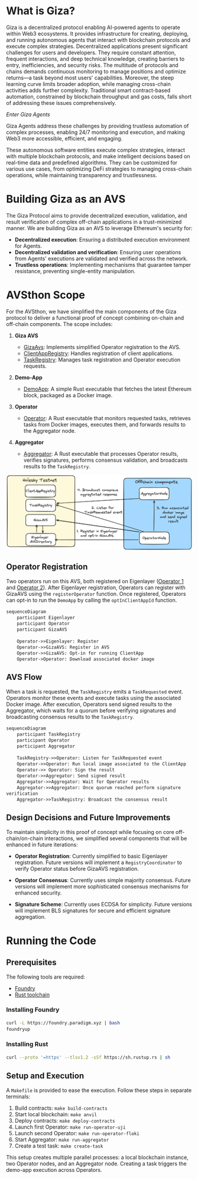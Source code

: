 # What is Giza?

Giza is a decentralized protocol enabling AI-powered agents to operate within Web3 ecosystems. 
It provides infrastructure for creating, deploying, and running autonomous agents that interact with blockchain protocols and execute complex strategies.
Decentralized applications present significant challenges for users and developers. 
They require constant attention, frequent interactions, and deep technical knowledge, creating barriers to entry, inefficiencies, and security risks.
The multitude of protocols and chains demands continuous monitoring to manage positions and optimize returns—a task beyond most users' capabilities. 
Moreover, the steep learning curve limits broader adoption, while managing cross-chain activities adds further complexity. 
Traditional smart contract-based automation, constrained by blockchain throughput and gas costs, falls short of addressing these issues comprehensively.

*Enter Giza Agents*

Giza Agents address these challenges by providing trustless automation of complex processes, enabling 24/7 monitoring and execution, and making Web3 more accessible, efficient, and engaging.

These autonomous software entities execute complex strategies, interact with multiple blockchain protocols, and make intelligent decisions based on real-time data and predefined algorithms. 
They can be customized for various use cases, from optimizing DeFi strategies to managing cross-chain operations, while maintaining transparency and trustlessness.

# Building Giza as an AVS

The Giza Protocol aims to provide decentralized execution, validation, and result verification of complex off-chain applications in a trust-minimized manner. We are building Giza as an AVS to leverage Ethereum's security for:

* **Decentralized execution**: Ensuring a distributed execution environment for Agents.
* **Decentralized validation and verification**: Ensuring user operations from Agents' executions are validated and verified across the network.
* **Trustless operations**: Implementing mechanisms that guarantee tamper resistance, preventing single-entity manipulation.

# AVSthon Scope

For the AVSthon, we have simplified the main components of the Giza protocol to deliver a functional proof of concept combining on-chain and off-chain components. The scope includes:

1. **Giza AVS** 
   
   - [GizaAvs](./contracts/src/GizaAvs.sol): Implements simplified Operator registration to the AVS.
   - [ClientAppRegistry](./contracts/src/ClientAppRegistry.sol): Handles registration of client applications.
   - [TaskRegistry](./contracts/src/TaskRegistry.sol): Manages task registration and Operator execution requests.
2. **Demo-App**
   
   - [DemoApp](./app/src/main.rs): A simple Rust executable that fetches the latest Ethereum block, packaged as a Docker image.
3. **Operator**
   
   - [Operator](./operator/src/main.rs): A Rust executable that monitors requested tasks, retrieves tasks from Docker images, executes them, and forwards results to the Aggregator node.
4. **Aggregator**
   
   - [Aggregator](./aggregator/src/main.rs): A Rust executable that processes Operator results, verifies signatures, performs consensus validation, and broadcasts results to the `TaskRegistry`.

![Overview](./assets/overview.png)

## Operator Registration

Two operators run on this AVS, both registered on Eigenlayer ([Operator 1](https://holesky.eigenlayer.xyz/operator/0x37893031A8484066232AcBE6bFe7E2a7A4411a7d) and [Operator 2](https://holesky.eigenlayer.xyz/operator/0x76cCAf70489a039947Fe104fe3Cc990f4270Aa5F)).
After Eigenlayer registration, Operators can register with GizaAVS using the `registerOperator` function. Once registered, Operators can opt-in to run the `DemoApp` by calling the `optInClientAppId` function.

```mermaid
sequenceDiagram
    participant Eigenlayer
    participant Operator
    participant GizaAVS

    Operator->>Eigenlayer: Register
    Operator->>GizaAVS: Register in AVS
    Operator->>GizaAVS: Opt-in for running ClientApp
    Operator->Operator: Download associated docker image
```

## AVS Flow

When a task is requested, the `TaskRegistry` emits a `TaskRequested` event. 
Operators monitor these events and execute tasks using the associated Docker image. 
After execution, Operators send signed results to the Aggregator, which waits for a quorum before verifying signatures and broadcasting consensus results to the `TaskRegistry`.

```mermaid
sequenceDiagram
    participant TaskRegistry
    participant Operator
    participant Aggregator

    TaskRegistry->>Operator: Listen for TaskRequested event
    Operator->>Operator: Run local image associated to the ClientApp
    Operator->> Operator: Sign the result
    Operator->>Aggregator: Send signed result
    Aggregator->>Aggregator: Wait for Operator results
    Aggregator->>Aggregator: Once quorum reached perform signature verification
    Aggregator->>TaskRegistry: Broadcast the consensus result
```

## Design Decisions and Future Improvements

To maintain simplicity in this proof of concept while focusing on core off-chain/on-chain interactions, we simplified several components that will be enhanced in future iterations:

- **Operator Registration**: Currently simplified to basic Eigenlayer registration. Future versions will implement a `RegistryCoordinator` to verify Operator status before GizaAVS registration.
  
- **Operator Consensus**: Currently uses simple majority consensus. Future versions will implement more sophisticated consensus mechanisms for enhanced security.
  
- **Signature Scheme**: Currently uses ECDSA for simplicity. Future versions will implement BLS signatures for secure and efficient signature aggregation.

# Running the Code

## Prerequisites

The following tools are required:
- [Foundry](https://book.getfoundry.sh/getting-started/installation)
- [Rust toolchain](https://www.rust-lang.org/tools/install)

### Installing Foundry

```bash
curl -L https://foundry.paradigm.xyz | bash
foundryup
```

### Installing Rust

```bash
curl --proto '=https' --tlsv1.2 -sSf https://sh.rustup.rs | sh
```

## Setup and Execution

A `Makefile` is provided to ease the execution. Follow these steps in separate terminals:

1. Build contracts: `make build-contracts`
2. Start local blockchain: `make anvil`
3. Deploy contracts: `make deploy-contracts`
4. Launch first Operator: `make run-operator-uji`
5. Launch second Operator: `make run-operator-floki`
6. Start Aggregator: `make run-aggregator`
7. Create a test task: `make create-task`

This setup creates multiple parallel processes: a local blockchain instance, two Operator nodes, and an Aggregator node. 
Creating a task triggers the demo-app execution across Operators.
